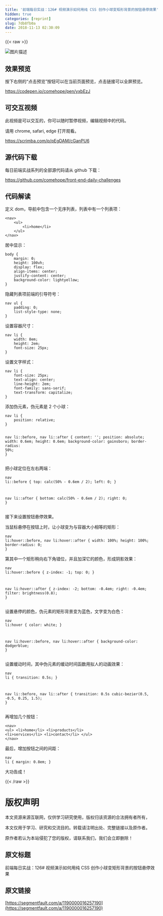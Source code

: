 ```yaml
---
title: '前端每日实战：126# 视频演示如何用纯 CSS 创作小球变矩形背景的按钮悬停效果'
hidden: true
categories: [reprint]
slug: 7db8fb0a
date: 2018-11-13 02:30:09
---
```


{{< raw >}}
<p><span class="img-wrap"><img data-src="/img/bVbgnoQ?w=400&amp;h=300" src="https://static.alili.tech/img/bVbgnoQ?w=400&amp;h=300" alt="&#x56FE;&#x7247;&#x63CF;&#x8FF0;" title="&#x56FE;&#x7247;&#x63CF;&#x8FF0;"></span></p><h2>&#x6548;&#x679C;&#x9884;&#x89C8;</h2><p>&#x6309;&#x4E0B;&#x53F3;&#x4FA7;&#x7684;&#x201C;&#x70B9;&#x51FB;&#x9884;&#x89C8;&#x201D;&#x6309;&#x94AE;&#x53EF;&#x4EE5;&#x5728;&#x5F53;&#x524D;&#x9875;&#x9762;&#x9884;&#x89C8;&#xFF0C;&#x70B9;&#x51FB;&#x94FE;&#x63A5;&#x53EF;&#x4EE5;&#x5168;&#x5C4F;&#x9884;&#x89C8;&#x3002;</p><p><a href="https://codepen.io/comehope/pen/yxbEzJ" rel="nofollow noreferrer">https://codepen.io/comehope/pen/yxbEzJ</a></p><h2>&#x53EF;&#x4EA4;&#x4E92;&#x89C6;&#x9891;</h2><p>&#x6B64;&#x89C6;&#x9891;&#x662F;&#x53EF;&#x4EE5;&#x4EA4;&#x4E92;&#x7684;&#xFF0C;&#x4F60;&#x53EF;&#x4EE5;&#x968F;&#x65F6;&#x6682;&#x505C;&#x89C6;&#x9891;&#xFF0C;&#x7F16;&#x8F91;&#x89C6;&#x9891;&#x4E2D;&#x7684;&#x4EE3;&#x7801;&#x3002;</p><p>&#x8BF7;&#x7528; chrome, safari, edge &#x6253;&#x5F00;&#x89C2;&#x770B;&#x3002;</p><p><a href="https://scrimba.com/p/pEgDAM/cGanPU6" rel="nofollow noreferrer">https://scrimba.com/p/pEgDAM/cGanPU6</a></p><h2>&#x6E90;&#x4EE3;&#x7801;&#x4E0B;&#x8F7D;</h2><p>&#x6BCF;&#x65E5;&#x524D;&#x7AEF;&#x5B9E;&#x6218;&#x7CFB;&#x5217;&#x7684;&#x5168;&#x90E8;&#x6E90;&#x4EE3;&#x7801;&#x8BF7;&#x4ECE; github &#x4E0B;&#x8F7D;&#xFF1A;</p><p><a href="https://github.com/comehope/front-end-daily-challenges" rel="nofollow noreferrer">https://github.com/comehope/front-end-daily-challenges</a></p><h2>&#x4EE3;&#x7801;&#x89E3;&#x8BFB;</h2><p>&#x5B9A;&#x4E49; dom&#xFF0C;&#x5BFC;&#x822A;&#x4E2D;&#x5305;&#x542B;&#x4E00;&#x4E2A;&#x65E0;&#x5E8F;&#x5217;&#x8868;&#xFF0C;&#x5217;&#x8868;&#x4E2D;&#x6709;&#x4E00;&#x4E2A;&#x5217;&#x8868;&#x9879;&#xFF1A;</p><pre><code class="html">&lt;nav&gt;
    &lt;ul&gt;
        &lt;li&gt;home&lt;/li&gt;
    &lt;/ul&gt;
&lt;/nav&gt;</code></pre><p>&#x5C45;&#x4E2D;&#x663E;&#x793A;&#xFF1A;</p><pre><code class="css">body {
    margin: 0;
    height: 100vh;
    display: flex;
    align-items: center;
    justify-content: center;
    background-color: lightyellow;
}</code></pre><p>&#x9690;&#x85CF;&#x5217;&#x8868;&#x9879;&#x524D;&#x7AEF;&#x7684;&#x5F15;&#x5BFC;&#x7B26;&#x53F7;&#xFF1A;</p><pre><code class="css">nav ul {
    padding: 0;
    list-style-type: none;
}</code></pre><p>&#x8BBE;&#x7F6E;&#x5BB9;&#x5668;&#x5C3A;&#x5BF8;&#xFF1A;</p><pre><code class="css">nav li {
    width: 8em;
    height: 2em;
    font-size: 25px;
}</code></pre><p>&#x8BBE;&#x7F6E;&#x6587;&#x5B57;&#x6837;&#x5F0F;&#xFF1A;</p><pre><code class="css">nav li {
    font-size: 25px;
    text-align: center;
    line-height: 2em;
    font-family: sans-serif;
    text-transform: capitalize;
}</code></pre><p>&#x6DFB;&#x52A0;&#x4F2A;&#x5143;&#x7D20;&#xFF0C;&#x4F2A;&#x5143;&#x7D20;&#x662F; 2 &#x4E2A;&#x5C0F;&#x7403;&#xFF1A;</p><pre><code class="css">nav li {
    position: relative;
}

nav li::before,
nav li::after {
    content: &apos;&apos;;
    position: absolute;
    width: 0.6em;
    height: 0.6em;
    background-color: gainsboro;
    border-radius: 50%;
}</code></pre><p>&#x628A;&#x5C0F;&#x7403;&#x5B9A;&#x4F4D;&#x5728;&#x5DE6;&#x53F3;&#x4E24;&#x7AEF;&#xFF1A;</p><pre><code class="css">nav li::before {
    top: calc(50% - 0.6em / 2);
    left: 0;
}

nav li::after {
    bottom: calc(50% - 0.6em / 2);
    right: 0;
}</code></pre><p>&#x63A5;&#x4E0B;&#x6765;&#x8BBE;&#x7F6E;&#x6309;&#x94AE;&#x60AC;&#x505C;&#x6548;&#x679C;&#x3002;</p><p>&#x5F53;&#x9F20;&#x6807;&#x60AC;&#x505C;&#x5728;&#x6309;&#x94AE;&#x4E0A;&#x65F6;&#xFF0C;&#x8BA9;&#x5C0F;&#x7403;&#x53D8;&#x4E3A;&#x4E0E;&#x5BB9;&#x5668;&#x5927;&#x5C0F;&#x76F8;&#x7B49;&#x7684;&#x77E9;&#x5F62;&#xFF1A;</p><pre><code class="css">nav li:hover::before,
nav li:hover::after {
    width: 100%;
    height: 100%;
    border-radius: 0;
}</code></pre><p>&#x7B2C;&#x5176;&#x4E2D;&#x4E00;&#x4E2A;&#x77E9;&#x5F62;&#x7A0D;&#x5411;&#x53F3;&#x4E0B;&#x89D2;&#x9519;&#x4F4D;&#xFF0C;&#x5E76;&#x4E14;&#x52A0;&#x6DF1;&#x5B83;&#x7684;&#x989C;&#x8272;&#xFF0C;&#x5F62;&#x6210;&#x9634;&#x5F71;&#x6548;&#x679C;&#xFF1A;</p><pre><code class="css">nav li:hover::before {
    z-index: -1;
    top: 0;
}

nav li:hover::after {
    z-index: -2;
    bottom: -0.4em;
    right: -0.4em;
    filter: brightness(0.8);
}</code></pre><p>&#x8BBE;&#x7F6E;&#x60AC;&#x505C;&#x7684;&#x989C;&#x8272;&#xFF0C;&#x4F2A;&#x5143;&#x7D20;&#x7684;&#x77E9;&#x5F62;&#x80CC;&#x666F;&#x53D8;&#x4E3A;&#x84DD;&#x8272;&#xFF0C;&#x6587;&#x5B57;&#x53D8;&#x4E3A;&#x767D;&#x8272;&#xFF1A;</p><pre><code class="css">nav li:hover {
    color: white;
}

nav li:hover::before,
nav li:hover::after {
    background-color: dodgerblue;
}</code></pre><p>&#x8BBE;&#x7F6E;&#x7F13;&#x52A8;&#x65F6;&#x95F4;&#xFF0C;&#x5176;&#x4E2D;&#x4F2A;&#x5143;&#x7D20;&#x7684;&#x7F13;&#x52A8;&#x65F6;&#x95F4;&#x51FD;&#x6570;&#x7528;&#x62DF;&#x4EBA;&#x7684;&#x52A8;&#x753B;&#x6548;&#x679C;&#xFF1A;</p><pre><code class="css">nav li {
    transition: 0.5s;
}

nav li::before,
nav li::after {
    transition: 0.5s cubic-bezier(0.5, -0.5, 0.25, 1.5);
}</code></pre><p>&#x518D;&#x589E;&#x52A0;&#x51E0;&#x4E2A;&#x6309;&#x94AE;&#xFF1A;</p><pre><code class="html">&lt;nav&gt;
    &lt;ul&gt;
        &lt;li&gt;home&lt;/li&gt;
        &lt;li&gt;products&lt;/li&gt;
        &lt;li&gt;services&lt;/li&gt;
        &lt;li&gt;contact&lt;/li&gt;
    &lt;/ul&gt;
&lt;/nav&gt;</code></pre><p>&#x6700;&#x540E;&#xFF0C;&#x589E;&#x52A0;&#x6309;&#x94AE;&#x4E4B;&#x95F4;&#x7684;&#x95F4;&#x8DDD;&#xFF1A;</p><pre><code class="css">nav li {
    margin: 0.8em;
}</code></pre><p>&#x5927;&#x529F;&#x544A;&#x6210;&#xFF01;</p>
{{< /raw >}}

# 版权声明
本文资源来源互联网，仅供学习研究使用，版权归该资源的合法拥有者所有，

本文仅用于学习、研究和交流目的。转载请注明出处、完整链接以及原作者。 

原作者若认为本站侵犯了您的版权，请联系我们，我们会立即删除！

## 原文标题
前端每日实战：126# 视频演示如何用纯 CSS 创作小球变矩形背景的按钮悬停效果

## 原文链接
[https://segmentfault.com/a/1190000016257190](https://segmentfault.com/a/1190000016257190)

